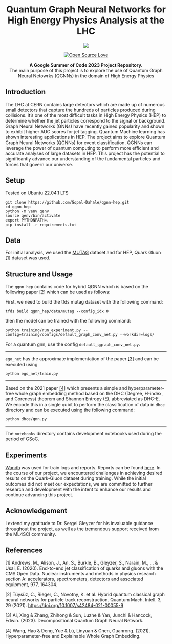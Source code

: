 <div align="center">

  # Quantum Graph Neural Networks for High Energy Physics Analysis at the LHC

<img src="https://img.shields.io/badge/Google%20Summer%20of%20Code-2023-fbbc05?style=flat&logo=data%3Aimage%2Fpng%3Bbase64%2CiVBORw0KGgoAAAANSUhEUgAAAGQAAABkCAMAAABHPGVmAAAALVBMVEVHcEz7vQD7vQD8vQD7vQD8vQD7vQD8vQD8vQD7vQD7vQD8vQD7vQD7vQD7vQAgxtLpAAAADnRSTlMAZvVQ6QrVPhl6oSmHvzL6LQUAAASGSURBVHjatdnZdusgDAVQELMY%2Fv9zb2%2Bwc%2BIKDzQLvTXB3gYBFqmaDVeKU4sCBlFyy43WqLjlBpR1BpR1BpR1xjoFxmIFBpSVBpSVBpSVBpSVBpQ1xvdK1oPgblhfOWltjNaJq7ddYT2IfImYJqMDrENUChGDZn%2FWQ%2FMHxBcD4BMyBc5XCHkNQTq60vfIgXAx5xByju6T8V8itsT3%2FUPi6r39Ce8rp%2FCWYrHfIDXs95FZJs%2FvTob6Z4T2buQE4eikvHeG%2FoZY7TpRfDsNWzrjtP0L4s12NYhh%2BO1ZjJ9HfOjdYGo3QZx7YvwEAgOPdx3eQJlArMFA3wXSZ%2BwMQvplJGoPY6sqNU0gxcGYUVx5jtSIx3oS6HysTxEbMMDPAmkM9iFSXnPXt8nwuQ%2FYI8TH%2F425TQe7%2FnBPEH2bECI6T4t%2Bgvh4N1istR50FJdeIX1Ek%2FqJdGGQOWmAa4u7rn18vuuIzUq52gbxvpiSuzIau%2BuO9FUUfTvvCjcoQ4MMltRnEOqF0pdD%2FwiBZWxoqGCn8r2VGKIUCHOoTyHK2g7y1bsJRRqNe3%2FlXv5GbNhWEWXxbsf1UITRF4kYcM4KiI%2FbeFIevNNq7P2EIg0bVL%2BfqCcyYV2rbDdExWSPjUPPGBRh9JTowTscW0Dqf%2BwLXGmPthgKKMJo1f1OSQ29hf1Mbdlmg5NFV1H7KoICA3mruIQ4vl4TTFhvuAlxxrdb1J55KMJoBatEPCv6mr3sJzK%2F9RQKDAx49Ji5ctSLwsxAxgyuiduOAeVtIG14zppPKtAka9lcMZz71IHyNoAcCpvIx6UfxGLleCim3ggUpe0dQhe7I86mWvQERZmCIocryAqPsdYOSQlVIjCgyMRbLSaXxi3GD4LEw4AipzCyyvS5a5ThMpJTGAYUuQljhiWL53R11FN5BxhQsK0UWbE747E7evGV2FaEAUWmDave0H4LQxg6nErl1IEBBRdmOzjkBPpdqFB%2BpUtUGb0tDKloZP44hQLthQoDwXYiXlowpMJIymExdARL8SViYzymhGEMFR%2FR3cOyNoRCpQcZFu1s6AsNhlQuSiJP%2B1Kk90dNRHW9BYyhwlszhNgdb05CjmGcKDb3DotAoYIYV9wWxjDSZcHNmN%2Fj0KpPm3R7dMjq7HlrSokvjIqjww3SEhb4XJDpg3CLvM9%2BPG%2FMHOcaOwzYRFScNe8QHJb9nOEDhvkGwV48eZC3BgfzWwSHZaXthKEVMvkMaQnKhKESzSCkJ37uQqlJ7RmCIcbr%2By5qUEjiIwQK3q4yZKHqYDxEUIo4U6%2BNahxKr0kEZwv8HC%2BDqo69UaI2ieBAujN2RNhOoPybQjBr9oNSKNXSoQ%2B2luCUQuk1iSCIg9oiZl24Vv8TtXLROaotAtO3%2F9ooWSFcjDnH6BQio2SZQSRz%2FpsPfsifQ2RY1tmNBM3oxQRCbRjkOZn%2FEACT2J%2B1vkZiGESyG1SZS%2FqJ1wTogE1hEFHNh9yNCbvvREwqCwwoawwoKw0oKw0oKw0oKw0oKw0oKw0oMFYqMFYqMFYqMBYq88Y%2FxB7wiOJRvWkAAAAASUVORK5CYII%3D" />

[![Open Source Love](https://firstcontributions.github.io/open-source-badges/badges/open-source-v2/open-source.svg)](https://github.com/firstcontributions/open-source-badges)

**A Google Summer of Code 2023 Project Repository.**<br>The main purpose of this project is to explore the use of Quantum Graph Neural Netowrks (QGNNs) in the domain of High Energy Physics<br>

</div>

## Introduction

The LHC at CERN contains large detectors which are made up of numerous small detectors that capture the hundreds of particles produced during collisions. It’s one of the most difficult tasks in High Energy Physics (HEP) to determine whether the jet particles correspond to the signal or background. Graph Neural Networks (GNNs) have recently gained popularity and shown to exhibit higher AUC scores for jet tagging. Quantum Machine learning has shown interesting applications in HEP. The project aims to explore Quantum Graph Neural Networks (QGNNs) for event classification. QGNNs can leverage the power of quantum computing to perform more efficient and accurate analyses of large datasets in HEP. This project has the potential to significantly advance our understanding of the fundamental particles and forces that govern our universe.

## Setup

Tested on Ubuntu 22.04.1 LTS

```
git clone https://github.com/Gopal-Dahale/qgnn-hep.git
cd qgnn-hep
python -m venv qenv
source qenv/bin/activate
export PYTHONPATH=.
pip install -r requirements.txt
```

## Data

For initial analysis, we used the [MUTAG](https://paperswithcode.com/dataset/mutag) dataset and for HEP, Quark Gluon [[1]](#1) dataset was used.

## Structure and Usage

The `qgnn_hep` contains code for hybrid QGNN which is based on the following paper [[2]](#2) which can be used as follows:

First, we need to build the tfds mutag dataset with the following command:

```
tfds build qgnn_hep/data/mutag --config_idx 0
```
then the model can be trained with the following command:

```
python training/run_experiment.py --config=training/configs/default_graph_conv_net.py --workdir=logs/
```
For a quantum gnn, use the config `default_qgraph_conv_net.py`.

<hr>

`ego_net` has the approximate implementation of the paper [[3]](#3) and can be executed using

```
python ego_net/train.py
```
<hr>

Based on the 2021 paper [[4]](#4) which presents a simple and hyperparameter-free whole graph embedding method based on the DHC (Degree, H-index, and Coreness) theorem and Shannon Entropy (E), abbreviated as DHC-E. We encode this in a single qubit to perform the classification of data in `dhce` directory and can be executed using the following command:

```
python dhce/qnn.py
```

<hr>

The `notebooks` directory contains development notebooks used during the period of GSoC.

## Experiments

[Wandb](https://wandb.ai/) was used for train logs and reports. Reports can be found [here](https://wandb.ai/gopald/qgnn-hep/reportlist). In the course of our project, we encountered challenges in achieving desired results on the Quark-Gluon dataset during training. While the initial outcomes did not meet our expectations, we are committed to further research and development with the intent to enhance our results and continue advancing this project.

## Acknowledgement

I extend my gratitude to Dr. Sergei Gleyzer for his invaluable guidance throughout the project, as well as the tremendous support received from the ML4SCI community.

## References

<a id="1">[1]</a> Andrews, M., Alison, J., An, S., Burkle, B., Gleyzer, S., Narain, M., ... & Usai, E. (2020). End-to-end jet classification of quarks and gluons with the CMS Open Data. Nuclear instruments and methods in physics research section A: accelerators, spectrometers, detectors and associated equipment, 977, 164304.

<a id="2">[2]</a> Tüysüz, C., Rieger, C., Novotny, K. et al. Hybrid quantum classical graph neural networks for particle track reconstruction. Quantum Mach. Intell. 3, 29 (2021). https://doi.org/10.1007/s42484-021-00055-9

<a id="3">[3]</a> Ai, Xing & Zhang, Zhihong & Sun, Luzhe & Yan, Junchi & Hancock, Edwin. (2023). Decompositional Quantum Graph Neural Network.

<a id="4">[4]</a> Wang, Hao & Deng, Yue & Lü, Linyuan & Chen, Guanrong. (2021). Hyperparameter-free and Explainable Whole Graph Embedding.